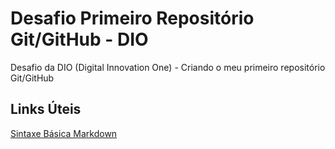# Desafio Primeiro Repositório Git/GitHub - DIO
Desafio da DIO (Digital Innovation One) - Criando o meu primeiro repositório Git/GitHub


## Links Úteis

[Sintaxe Básica Markdown](https://markdown.net.br/sintaxe-basica/)
